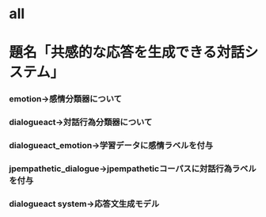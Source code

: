 # all
# 題名「共感的な応答を生成できる対話システム」

### emotion→感情分類器について

### dialogueact→対話行為分類器について

### dialogueact_emotion→学習データに感情ラベルを付与

### jpempathetic_dialogue→jpempatheticコーパスに対話行為ラベルを付与

### dialogueact system→応答文生成モデル

